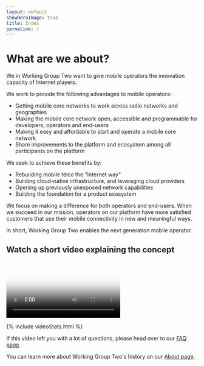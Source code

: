 ```yaml
---
layout: default
showHeroImage: true
title: Index
permalink: /
---
```


# What are we about?

We in Working Group Two want to give mobile operators the innovation capacity of Internet players. 

We work to provide the following advantages to mobile operators:

* Getting mobile core networks to work across radio networks and geographies
* Making the mobile core network open, accessible and programmable for developers, operators and end-users
* Making it easy and affordable to start and operate a mobile core network
* Share improvements to the platform and ecosystem among all participants on the platform

We seek to achieve these benefits by:

* Rebuilding mobile telco the "Internet way"
* Building cloud-native infrastructure, and leveraging cloud providers
* Opening up previously unexposed network capabilities
* Building the foundation for a product ecosystem

We focus on making a difference for both operators and end-users. 
When we succeed in our mission, operators on our platform have more satisfied 
customers that use their mobile connectivity in new and meaningful ways.

In short, Working Group Two enables the next generation mobile operator.

## Watch a short video explaining the concept
<div class="video-border">
    <video id="concept-video" controls poster="/img/video-poster.jpg">
    <source src="/video/promo.mp4" type="video/mp4">
        Your browser does not support HTML5 video players.
    </video>
</div>

 {% include videoStats.html %}

If this video left you with a lot of questions, please head over to our [FAQ page](/faq).

You can learn more about Working Group Two's history on our [About page](/about).
